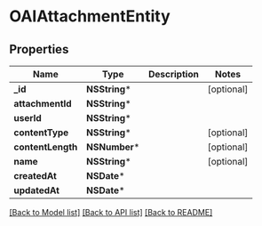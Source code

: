 # OAIAttachmentEntity

## Properties
Name | Type | Description | Notes
------------ | ------------- | ------------- | -------------
**_id** | **NSString*** |  | [optional] 
**attachmentId** | **NSString*** |  | 
**userId** | **NSString*** |  | 
**contentType** | **NSString*** |  | [optional] 
**contentLength** | **NSNumber*** |  | [optional] 
**name** | **NSString*** |  | [optional] 
**createdAt** | **NSDate*** |  | 
**updatedAt** | **NSDate*** |  | 

[[Back to Model list]](../README#documentation-for-models) [[Back to API list]](../README#documentation-for-api-endpoints) [[Back to README]](../README)


